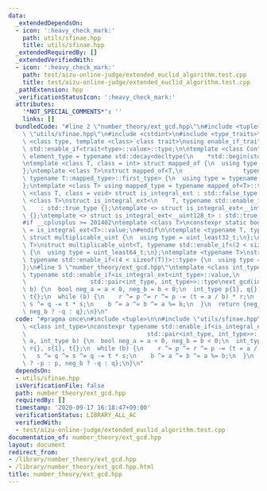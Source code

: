 ```yaml
---
data:
  _extendedDependsOn:
  - icon: ':heavy_check_mark:'
    path: utils/sfinae.hpp
    title: utils/sfinae.hpp
  _extendedRequiredBy: []
  _extendedVerifiedWith:
  - icon: ':heavy_check_mark:'
    path: test/aizu-online-judge/extended_euclid_algorithm.test.cpp
    title: test/aizu-online-judge/extended_euclid_algorithm.test.cpp
  _pathExtension: hpp
  _verificationStatusIcon: ':heavy_check_mark:'
  attributes:
    '*NOT_SPECIAL_COMMENTS*': ''
    links: []
  bundledCode: "#line 2 \"number_theory/ext_gcd.hpp\"\n#include <tuple>\n\n#line 2\
    \ \"utils/sfinae.hpp\"\n#include <cstdint>\n#include <type_traits>\n\ntemplate\
    \ <class type, template <class> class trait>\nusing enable_if_trait_type = typename\
    \ std::enable_if<trait<type>::value>::type;\n\ntemplate <class Container>\nusing\
    \ element_type = typename std::decay<decltype(\n    *std::begin(std::declval<Container&>()))>::type;\n\
    \ntemplate <class T, class = int> struct mapped_of {\n  using type = element_type<T>;\n\
    };\ntemplate <class T>\nstruct mapped_of<T,\n                 typename std::pair<int,\
    \ typename T::mapped_type>::first_type> {\n  using type = typename T::mapped_type;\n\
    };\ntemplate <class T> using mapped_type = typename mapped_of<T>::type;\n\ntemplate\
    \ <class T, class = void> struct is_integral_ext : std::false_type {};\ntemplate\
    \ <class T>\nstruct is_integral_ext<\n    T, typename std::enable_if<std::is_integral<T>::value>::type>\n\
    \    : std::true_type {};\ntemplate <> struct is_integral_ext<__int128_t> : std::true_type\
    \ {};\ntemplate <> struct is_integral_ext<__uint128_t> : std::true_type {};\n\
    #if __cplusplus >= 201402\ntemplate <class T>\nconstexpr static bool is_integral_ext_v\
    \ = is_integral_ext<T>::value;\n#endif\n\ntemplate <typename T, typename = void>\
    \ struct multiplicable_uint {\n  using type = uint_least32_t;\n};\ntemplate <typename\
    \ T>\nstruct multiplicable_uint<T, typename std::enable_if<(2 < sizeof(T))>::type>\
    \ {\n  using type = uint_least64_t;\n};\ntemplate <typename T>\nstruct multiplicable_uint<T,\
    \ typename std::enable_if<(4 < sizeof(T))>::type> {\n  using type = __uint128_t;\n\
    };\n#line 5 \"number_theory/ext_gcd.hpp\"\ntemplate <class int_type>\nconstexpr\
    \ typename std::enable_if<is_integral_ext<int_type>::value,\n                \
    \                  std::pair<int_type, int_type>>::type\next_gcd(int_type a, int_type\
    \ b) {\n  bool neg_a = a < 0, neg_b = b < 0;\n  int_type p{1}, q{}, r{}, s{1},\
    \ t{};\n  while (b) {\n    r ^= p ^= r ^= p -= (t = a / b) * r;\n    s ^= q ^=\
    \ s ^= q -= t * s;\n    b ^= a ^= b ^= a %= b;\n  }\n  return {neg_a ? -p : p,\
    \ neg_b ? -q : q};\n}\n"
  code: "#pragma once\n#include <tuple>\n\n#include \"utils/sfinae.hpp\"\ntemplate\
    \ <class int_type>\nconstexpr typename std::enable_if<is_integral_ext<int_type>::value,\n\
    \                                  std::pair<int_type, int_type>>::type\next_gcd(int_type\
    \ a, int_type b) {\n  bool neg_a = a < 0, neg_b = b < 0;\n  int_type p{1}, q{},\
    \ r{}, s{1}, t{};\n  while (b) {\n    r ^= p ^= r ^= p -= (t = a / b) * r;\n \
    \   s ^= q ^= s ^= q -= t * s;\n    b ^= a ^= b ^= a %= b;\n  }\n  return {neg_a\
    \ ? -p : p, neg_b ? -q : q};\n}\n"
  dependsOn:
  - utils/sfinae.hpp
  isVerificationFile: false
  path: number_theory/ext_gcd.hpp
  requiredBy: []
  timestamp: '2020-09-17 16:18:47+09:00'
  verificationStatus: LIBRARY_ALL_AC
  verifiedWith:
  - test/aizu-online-judge/extended_euclid_algorithm.test.cpp
documentation_of: number_theory/ext_gcd.hpp
layout: document
redirect_from:
- /library/number_theory/ext_gcd.hpp
- /library/number_theory/ext_gcd.hpp.html
title: number_theory/ext_gcd.hpp
---
```

